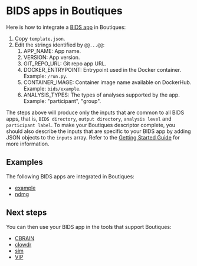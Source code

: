 # BIDS apps in Boutiques

Here is how to integrate a [BIDS
app](http://bids-apps.neuroimaging.io) in Boutiques:
1. Copy `template.json`.
2. Edit the strings identified by `@@...@@`:
   1. APP_NAME: App name.
   2. VERSION: App version.
   3. GIT_REPO_URL: Git repo app URL.
   4. DOCKER_ENTRYPOINT: Entrypoint used in the Docker container. Example: `/run.py`.
   5. CONTAINER_IMAGE: Container image name available on DockerHub. Example: `bids/example`.
   6. ANALYSIS_TYPES: The types of analyses supported by the app. Example: "participant", "group".


The steps above will produce only the inputs that are common to all
BIDS apps, that is, `BIDS directory`, `output directory`, `analysis
level` and `participant label`. To make your Boutiques descriptor
complete, you should also describe the inputs that are specific to
your BIDS app by adding JSON objects to the `inputs` array. Refer to the [Getting Started
Guide](https://github.com/boutiques/boutiques/blob/master/examples/Getting%20Started%20with%20Boutiques.ipynb)
for more information.


## Examples

The following BIDS apps are integrated in Boutiques:

* [example](https://github.com/BIDS-Apps/example)
* [ndmg](https://github.com/BIDS-Apps/ndmg)

## Next steps

You can then use your BIDS app in the tools that support
   Boutiques:
* [CBRAIN](https://github.com/aces/cbrain)
* [clowdr](https://github.com/clowdcontrol/clowder)
* [sim](https://github.com/big-data-lab-team/sim)
* [VIP](http://github.com/virtual-imaging-platform)
